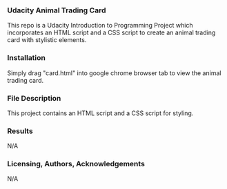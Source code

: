 ### Udacity Animal Trading Card 
This repo is a Udacity Introduction to Programming Project which incorporates an HTML script and a CSS script to create an animal trading card with stylistic elements. 

### Installation
Simply drag "card.html" into google chrome browser tab to view the animal trading card.

### File Description
This project contains an HTML script and a CSS script for styling.  

### Results
N/A

### Licensing, Authors, Acknowledgements
N/A
